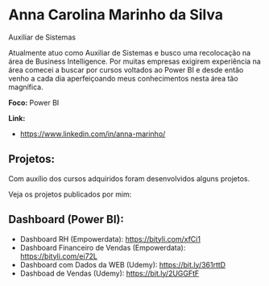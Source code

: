 #  Anna Carolina Marinho da Silva

Auxiliar de Sistemas

Atualmente atuo como Auxiliar de Sistemas e busco uma recolocação na área de Business Intelligence. Por muitas empresas exigirem experiência na área comecei a buscar por cursos voltados ao Power BI e desde então venho a cada dia aperfeiçoando meus conhecimentos nesta área tão magnífica.

**Foco:** Power BI

**Link:**

- https://www.linkedin.com/in/anna-marinho/

## Projetos:

Com auxílio dos cursos adquiridos foram desenvolvidos alguns projetos.

Veja os projetos publicados por mim:

## Dashboard (Power BI):

- Dashboard RH (Empowerdata): https://bityli.com/xfCi1
- Dashboard Financeiro de Vendas (Empowerdata): https://bityli.com/ei72L
- Dashboard com Dados da WEB (Udemy): https://bit.ly/361rttD
- Dashboad de Vendas (Udemy): https://bit.ly/2UGGFtF
